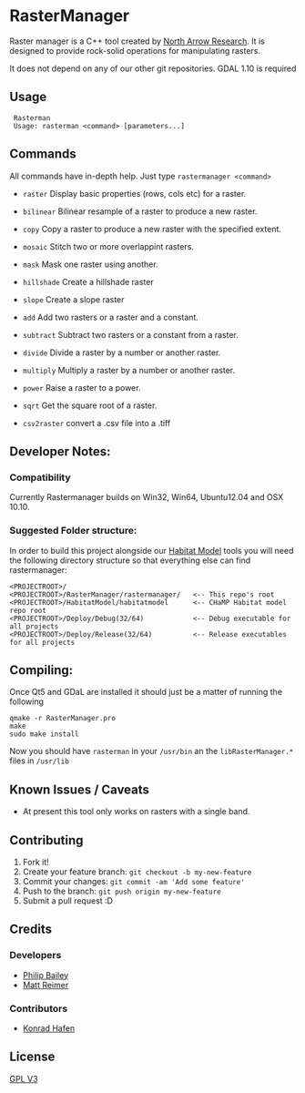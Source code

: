 # RasterManager

Raster manager is a C++ tool created by [North Arrow Research](http://northarrowresearch.com). It is designed to provide rock-solid operations for manipulating rasters.

It does not depend on any of our other git repositories. GDAL 1.10 is required

## Usage

```
 Rasterman
 Usage: rasterman <command> [parameters...]

```

## Commands

All commands have in-depth help. Just type `rastermanager <command>`

* `raster` Display basic properties (rows, cols etc) for a raster.
* `bilinear` Bilinear resample of a raster to produce a new raster.
* `copy` Copy a raster to produce a new raster with the specified extent.
* `mosaic` Stitch two or more overlappint rasters.
* `mask` Mask one raster using another.

* `hillshade` Create a hillshade raster
* `slope` Create a slope raster

* `add` Add two rasters or a raster and a constant.
* `subtract` Subtract two rasters or a constant from a raster.
* `divide` Divide a raster by a number or another raster.
* `multiply` Multiply a raster by a number or another raster.
* `power` Raise a raster to a power.
* `sqrt` Get the square root of a raster.
* `csv2raster` convert a .csv file into a .tiff

## Developer Notes:

### Compatibility

Currently Rastermanager builds on Win32, Win64, Ubuntu12.04 and OSX 10.10.

### Suggested Folder structure:

In order to build this project alongside our [Habitat Model](https://bitbucket.org/northarrowresearch/habitat-model-console) tools you will need the following directory structure so that everything else can find rastermanager:

```
<PROJECTROOT>/
<PROJECTROOT>/RasterManager/rastermanager/   <-- This repo's root
<PROJECTROOT>/HabitatModel/habitatmodel      <-- CHaMP Habitat model repo root
<PROJECTROOT>/Deploy/Debug(32/64)            <-- Debug executable for all projects
<PROJECTROOT>/Deploy/Release(32/64)          <-- Release executables for all projects
```

## Compiling:

Once Qt5 and GDaL are installed it should just be a matter of running the following

```
qmake -r RasterManager.pro
make
sudo make install
```

Now you should have `rasterman` in your `/usr/bin` an the `libRasterManager.*` files in `/usr/lib`

## Known Issues / Caveats

* At present this tool only works on rasters with a single band.

## Contributing

1. Fork it!
2. Create your feature branch: `git checkout -b my-new-feature`
3. Commit your changes: `git commit -am 'Add some feature'`
4. Push to the branch: `git push origin my-new-feature`
5. Submit a pull request :D

## Credits

### Developers

* [Philip Bailey](https://github.com/philipbaileynar)
* [Matt Reimer](https://github.com/MattReimer)

### Contributors

* [Konrad Hafen](https://sites.google.com/site/konradhafengis/)

## License

[GPL V3](LICENSE.txt)